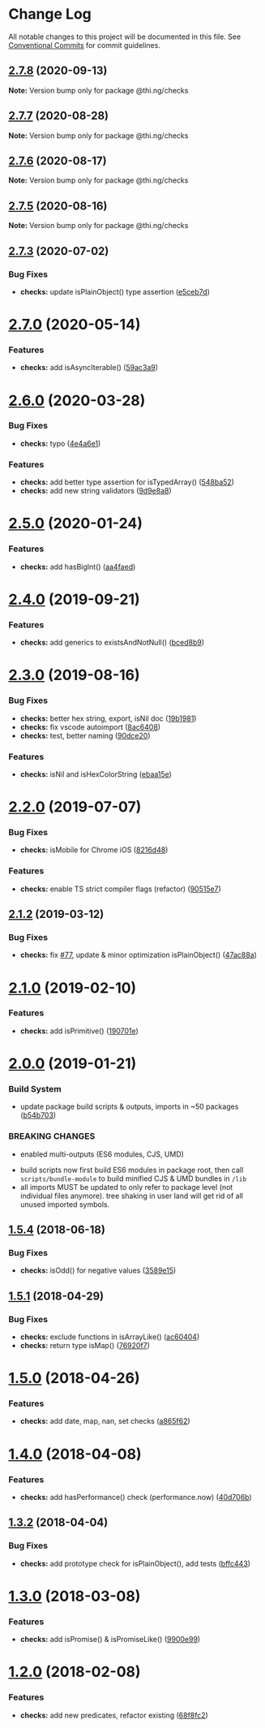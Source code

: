 # Change Log

All notable changes to this project will be documented in this file.
See [Conventional Commits](https://conventionalcommits.org) for commit guidelines.

## [2.7.8](https://github.com/thi-ng/umbrella/compare/@thi.ng/checks@2.7.7...@thi.ng/checks@2.7.8) (2020-09-13)

**Note:** Version bump only for package @thi.ng/checks





## [2.7.7](https://github.com/thi-ng/umbrella/compare/@thi.ng/checks@2.7.6...@thi.ng/checks@2.7.7) (2020-08-28)

**Note:** Version bump only for package @thi.ng/checks





## [2.7.6](https://github.com/thi-ng/umbrella/compare/@thi.ng/checks@2.7.5...@thi.ng/checks@2.7.6) (2020-08-17)

**Note:** Version bump only for package @thi.ng/checks





## [2.7.5](https://github.com/thi-ng/umbrella/compare/@thi.ng/checks@2.7.4...@thi.ng/checks@2.7.5) (2020-08-16)

**Note:** Version bump only for package @thi.ng/checks





## [2.7.3](https://github.com/thi-ng/umbrella/compare/@thi.ng/checks@2.7.2...@thi.ng/checks@2.7.3) (2020-07-02)


### Bug Fixes

* **checks:** update isPlainObject() type assertion ([e5ceb7d](https://github.com/thi-ng/umbrella/commit/e5ceb7d3e1ef5be7a4e83319ab1c36bbc3e1b1a8))





# [2.7.0](https://github.com/thi-ng/umbrella/compare/@thi.ng/checks@2.6.5...@thi.ng/checks@2.7.0) (2020-05-14)


### Features

* **checks:** add isAsyncIterable() ([59ac3a9](https://github.com/thi-ng/umbrella/commit/59ac3a9ea2588bf8afc0a8e9bfed72ffb875c47d))





# [2.6.0](https://github.com/thi-ng/umbrella/compare/@thi.ng/checks@2.5.4...@thi.ng/checks@2.6.0) (2020-03-28)


### Bug Fixes

* **checks:** typo ([4e4a6e1](https://github.com/thi-ng/umbrella/commit/4e4a6e1062075705d96883f860f23b545fd9ebdf))


### Features

* **checks:** add better type assertion for isTypedArray() ([548ba52](https://github.com/thi-ng/umbrella/commit/548ba5205033bcc4a917fa56ede65ba3df4b3eef))
* **checks:** add new string validators ([9d9e8a8](https://github.com/thi-ng/umbrella/commit/9d9e8a8bcb73efb728faf4a216a9dfcac31a0639))





# [2.5.0](https://github.com/thi-ng/umbrella/compare/@thi.ng/checks@2.4.2...@thi.ng/checks@2.5.0) (2020-01-24)

### Features

* **checks:** add hasBigInt() ([aa4faed](https://github.com/thi-ng/umbrella/commit/aa4faed08362caa591f64d1ffce75e8d9e213dd9))

# [2.4.0](https://github.com/thi-ng/umbrella/compare/@thi.ng/checks@2.3.0...@thi.ng/checks@2.4.0) (2019-09-21)

### Features

* **checks:** add generics to existsAndNotNull() ([bced8b9](https://github.com/thi-ng/umbrella/commit/bced8b9))

# [2.3.0](https://github.com/thi-ng/umbrella/compare/@thi.ng/checks@2.2.2...@thi.ng/checks@2.3.0) (2019-08-16)

### Bug Fixes

* **checks:** better hex string, export, isNil doc ([19b1981](https://github.com/thi-ng/umbrella/commit/19b1981))
* **checks:** fix vscode autoimport ([8ac6408](https://github.com/thi-ng/umbrella/commit/8ac6408))
* **checks:** test, better naming ([90dce20](https://github.com/thi-ng/umbrella/commit/90dce20))

### Features

* **checks:** isNil and isHexColorString ([ebaa15e](https://github.com/thi-ng/umbrella/commit/ebaa15e))

# [2.2.0](https://github.com/thi-ng/umbrella/compare/@thi.ng/checks@2.1.6...@thi.ng/checks@2.2.0) (2019-07-07)

### Bug Fixes

* **checks:** isMobile for Chrome iOS ([8216d48](https://github.com/thi-ng/umbrella/commit/8216d48))

### Features

* **checks:** enable TS strict compiler flags (refactor) ([90515e7](https://github.com/thi-ng/umbrella/commit/90515e7))

## [2.1.2](https://github.com/thi-ng/umbrella/compare/@thi.ng/checks@2.1.1...@thi.ng/checks@2.1.2) (2019-03-12)

### Bug Fixes

* **checks:** fix [#77](https://github.com/thi-ng/umbrella/issues/77), update & minor optimization isPlainObject() ([47ac88a](https://github.com/thi-ng/umbrella/commit/47ac88a))

# [2.1.0](https://github.com/thi-ng/umbrella/compare/@thi.ng/checks@2.0.2...@thi.ng/checks@2.1.0) (2019-02-10)

### Features

* **checks:** add isPrimitive() ([190701e](https://github.com/thi-ng/umbrella/commit/190701e))

# [2.0.0](https://github.com/thi-ng/umbrella/compare/@thi.ng/checks@1.5.14...@thi.ng/checks@2.0.0) (2019-01-21)

### Build System

* update package build scripts & outputs, imports in ~50 packages ([b54b703](https://github.com/thi-ng/umbrella/commit/b54b703))

### BREAKING CHANGES

* enabled multi-outputs (ES6 modules, CJS, UMD)

- build scripts now first build ES6 modules in package root, then call
  `scripts/bundle-module` to build minified CJS & UMD bundles in `/lib`
- all imports MUST be updated to only refer to package level
  (not individual files anymore). tree shaking in user land will get rid of
  all unused imported symbols.

<a name="1.5.4"></a>
## [1.5.4](https://github.com/thi-ng/umbrella/compare/@thi.ng/checks@1.5.3...@thi.ng/checks@1.5.4) (2018-06-18)

### Bug Fixes

* **checks:** isOdd() for negative values ([3589e15](https://github.com/thi-ng/umbrella/commit/3589e15))

<a name="1.5.1"></a>
## [1.5.1](https://github.com/thi-ng/umbrella/compare/@thi.ng/checks@1.5.0...@thi.ng/checks@1.5.1) (2018-04-29)

### Bug Fixes

* **checks:** exclude functions in isArrayLike() ([ac60404](https://github.com/thi-ng/umbrella/commit/ac60404))
* **checks:** return type isMap() ([76920f7](https://github.com/thi-ng/umbrella/commit/76920f7))

<a name="1.5.0"></a>
# [1.5.0](https://github.com/thi-ng/umbrella/compare/@thi.ng/checks@1.4.0...@thi.ng/checks@1.5.0) (2018-04-26)

### Features

* **checks:** add date, map, nan, set checks ([a865f62](https://github.com/thi-ng/umbrella/commit/a865f62))

<a name="1.4.0"></a>
# [1.4.0](https://github.com/thi-ng/umbrella/compare/@thi.ng/checks@1.3.2...@thi.ng/checks@1.4.0) (2018-04-08)

### Features

* **checks:** add hasPerformance() check (performance.now) ([40d706b](https://github.com/thi-ng/umbrella/commit/40d706b))

<a name="1.3.2"></a>
## [1.3.2](https://github.com/thi-ng/umbrella/compare/@thi.ng/checks@1.3.1...@thi.ng/checks@1.3.2) (2018-04-04)

### Bug Fixes

* **checks:** add prototype check for isPlainObject(), add tests ([bffc443](https://github.com/thi-ng/umbrella/commit/bffc443))

<a name="1.3.0"></a>
# [1.3.0](https://github.com/thi-ng/umbrella/compare/@thi.ng/checks@1.2.1...@thi.ng/checks@1.3.0) (2018-03-08)

### Features

* **checks:** add isPromise() & isPromiseLike() ([9900e99](https://github.com/thi-ng/umbrella/commit/9900e99))

<a name="1.2.0"></a>
# [1.2.0](https://github.com/thi-ng/umbrella/compare/@thi.ng/checks@1.1.6...@thi.ng/checks@1.2.0) (2018-02-08)

### Features

* **checks:** add new predicates, refactor existing ([68f8fc2](https://github.com/thi-ng/umbrella/commit/68f8fc2))
